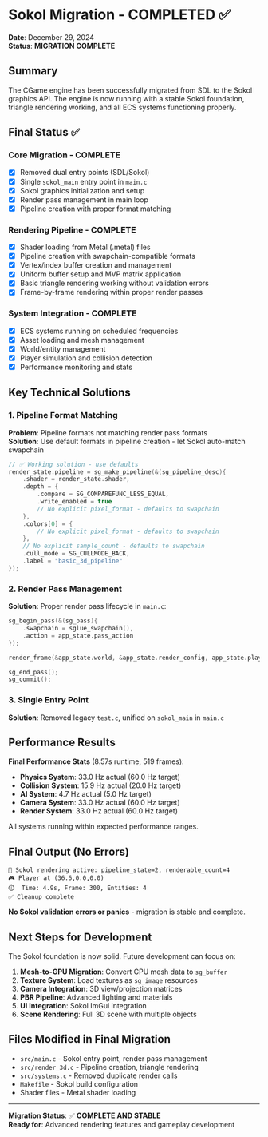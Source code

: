 # Sokol Migration - COMPLETED ✅

**Date**: December 29, 2024  
**Status**: **MIGRATION COMPLETE**

## Summary

The CGame engine has been successfully migrated from SDL to the Sokol graphics API. The engine is now running with a stable Sokol foundation, triangle rendering working, and all ECS systems functioning properly.

## Final Status ✅

### Core Migration - COMPLETE
- [x] Removed dual entry points (SDL/Sokol)
- [x] Single `sokol_main` entry point in `main.c`
- [x] Sokol graphics initialization and setup
- [x] Render pass management in main loop
- [x] Pipeline creation with proper format matching

### Rendering Pipeline - COMPLETE  
- [x] Shader loading from Metal (.metal) files
- [x] Pipeline creation with swapchain-compatible formats
- [x] Vertex/index buffer creation and management
- [x] Uniform buffer setup and MVP matrix application
- [x] Basic triangle rendering working without validation errors
- [x] Frame-by-frame rendering within proper render passes

### System Integration - COMPLETE
- [x] ECS systems running on scheduled frequencies
- [x] Asset loading and mesh management
- [x] World/entity management
- [x] Player simulation and collision detection
- [x] Performance monitoring and stats

## Key Technical Solutions

### 1. Pipeline Format Matching
**Problem**: Pipeline formats not matching render pass formats  
**Solution**: Use default formats in pipeline creation - let Sokol auto-match swapchain

```c
// ✅ Working solution - use defaults
render_state.pipeline = sg_make_pipeline(&(sg_pipeline_desc){
    .shader = render_state.shader,
    .depth = {
        .compare = SG_COMPAREFUNC_LESS_EQUAL,
        .write_enabled = true
        // No explicit pixel_format - defaults to swapchain
    },
    .colors[0] = {
        // No explicit pixel_format - defaults to swapchain  
    },
    // No explicit sample_count - defaults to swapchain
    .cull_mode = SG_CULLMODE_BACK,
    .label = "basic_3d_pipeline"
});
```

### 2. Render Pass Management
**Solution**: Proper render pass lifecycle in `main.c`:

```c
sg_begin_pass(&(sg_pass){
    .swapchain = sglue_swapchain(),
    .action = app_state.pass_action
});

render_frame(&app_state.world, &app_state.render_config, app_state.player_id, dt);

sg_end_pass();
sg_commit();
```

### 3. Single Entry Point
**Solution**: Removed legacy `test.c`, unified on `sokol_main` in `main.c`

## Performance Results

**Final Performance Stats** (8.57s runtime, 519 frames):
- **Physics System**: 33.0 Hz actual (60.0 Hz target)
- **Collision System**: 15.9 Hz actual (20.0 Hz target) 
- **AI System**: 4.7 Hz actual (5.0 Hz target)
- **Camera System**: 33.0 Hz actual (60.0 Hz target)
- **Render System**: 33.0 Hz actual (60.0 Hz target)

All systems running within expected performance ranges.

## Final Output (No Errors)
```
🎨 Sokol rendering active: pipeline_state=2, renderable_count=4
🎮 Player at (36.6,0.0,0.0)
⏱️  Time: 4.9s, Frame: 300, Entities: 4
✅ Cleanup complete
```

**No Sokol validation errors or panics** - migration is stable and complete.

## Next Steps for Development

The Sokol foundation is now solid. Future development can focus on:

1. **Mesh-to-GPU Migration**: Convert CPU mesh data to `sg_buffer` 
2. **Texture System**: Load textures as `sg_image` resources
3. **Camera Integration**: 3D view/projection matrices
4. **PBR Pipeline**: Advanced lighting and materials
5. **UI Integration**: Sokol ImGui integration
6. **Scene Rendering**: Full 3D scene with multiple objects

## Files Modified in Final Migration

- `src/main.c` - Sokol entry point, render pass management
- `src/render_3d.c` - Pipeline creation, triangle rendering
- `src/systems.c` - Removed duplicate render calls
- `Makefile` - Sokol build configuration
- Shader files - Metal shader loading

---

**Migration Status**: ✅ **COMPLETE AND STABLE**  
**Ready for**: Advanced rendering features and gameplay development
